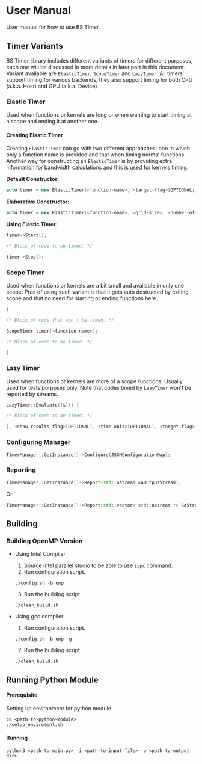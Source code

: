 # User Manual

User manual for how to use BS Timer.

## Timer Variants

BS Timer library includes different variants of timers for different purposes, each one will be discussed in more
details in later part in this document. Variant available are `ElasticTimer`, `ScopeTimer` and `LazyTimer`. All timers
support timing for various backends, they also support timing for both CPU (a.k.a. Host) and GPU (a.k.a. Device)

### Elastic Timer

Used when functions or kernels are long or when wanting to start timing at a scope and ending it at another one.

#### Creating Elastic Timer

Creating `ElasticTimer` can go with two different approaches; one in which only a function name is provided and that
when timing normal functions. Another way for constructing an `ElasticTimer` is by providing extra information for
bandwidth calculations and this is used for kernels timing.

**Default Constructor:**

```cpp
auto timer = new ElasticTimer(<function-name>, <target-flag>[OPTIONAL]);
```

**Elaborative Constructor:**

```cpp
auto timer = new ElasticTimer(<function-name>, <grid-size>, <number-of-arrays>, <single-precision-flag>, <number-of-operations>, <target-flag>[OPTIONAL]);
```

**Using Elastic Timer:**

```cpp
timer->Start();

/* Block of code to be timed. */

timer->Stop();
```

### Scope Timer

Used when functions or kernels are a bit small and available in only one scope. Pros of using such variant is that it
gets auto destructed by exiting scope and that no need for starting or ending functions here.

```cpp
{

/* Block of code that won't be timed. */

ScopeTimer timer(<function-name>);

/* Block of code to be timed. */

}
```

### Lazy Timer

Used when functions or kernels are more of a scope functions. Usually used for tests purposes only. Note that codes
timed by `LazyTimer` won't be reported by streams.

```cpp
LazyTimer::Evaluate([&]() {

/* Block of code to be timed. */

}, <show-results-flag>[OPTIONAL], <time-unit>[OPTIONAL], <target-flag>[OPTIONAL]);
```

### Configuring Manager

```cpp
TimerManager::GetInstance()->Configure(JSONConfigurationMap);
```

### Reporting

```cpp
TimerManager::GetInstance()->Report(std::ostream &aOutputStream);
```

Or

```cpp
TimerManager::GetInstance()->Report(std::vector< std::ostream *> &aStreams);
```

## Building

### Building OpenMP Version

* Using Intel Compiler
    1. Source Intel parallel studio to be able to use ```icpc``` command.
    2. Run configuration script.
    ```shell script
    ./config.sh -b omp 
    ```
    3. Run the building script.

    ```shell script
    ./clean_build.sh
    ```
* Using gcc compiler
    1. Run configuration script.
    ```shell script
    ./config.sh -b omp -g 
    ```

    2. Run the building script.
    ```shell script
    ./clean_build.sh
    ```

## Running Python Module

#### Prerequisite

Setting up environment for python module

```shell script
cd <path-to-python-module>
./setup_enviroment.sh
```

#### Running

```shell script
python3 <path-to-main.py> -i <path-to-input-file> -o <path-to-output-dir>
```
